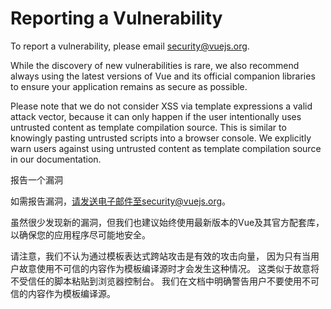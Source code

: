 # Reporting a Vulnerability

To report a vulnerability, please email security@vuejs.org.

While the discovery of new vulnerabilities is rare, we also recommend always using the latest versions of Vue and its official companion libraries to ensure your application remains as secure as possible.

Please note that we do not consider XSS via template expressions a valid attack vector, because it can only happen if the user intentionally uses untrusted content as template compilation source. This is similar to knowingly pasting untrusted scripts into a browser console. We explicitly warn users against using untrusted content as template compilation source in our documentation.


报告一个漏洞

如需报告漏洞，请发送电子邮件至security@vuejs.org。

虽然很少发现新的漏洞，但我们也建议始终使用最新版本的Vue及其官方配套库，以确保您的应用程序尽可能地安全。

请注意，我们不认为通过模板表达式跨站攻击是有效的攻击向量，
因为只有当用户故意使用不可信的内容作为模板编译源时才会发生这种情况。
这类似于故意将不受信任的脚本粘贴到浏览器控制台。
我们在文档中明确警告用户不要使用不可信的内容作为模板编译源。